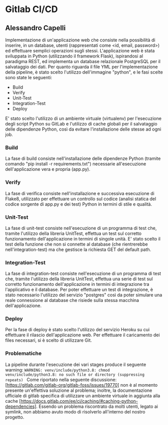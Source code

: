 # Gitlab CI/CD
## Alessandro Capelli

Implementazione di un'applicazione web che consiste nella possibilità di inserire, in un database, utenti (rappresentati come <id, email, password>) ed effettuare semplici operazioni sugli stessi. L'applicazione web è stata sviluppata in Python (utilizzando il framework Flask), ispirandosi al paradigma REST, ed implementa un database relazionale PostgreSQL per il salvataggio dei dati. Per quanto riguarda il file YML per l'implementazione della pipeline, è stato scelto l'utilizzo dell'immagine "python", e le fasi scelte sono state le seguenti:

- Build
- Verify
- Unit-Test
- Integration-Test
- Deploy

E' stato scelto l'utilizzo di un ambiente virtuale (virtualenv) per l'esecuzione degli script Python su GitLab e l'utilizzo di cache globali per il salvataggio delle dipendenze Python, così da evitare l'installazione delle stesse ad ogni job.

### Build

La fase di build consiste nell'installazione delle dipendenze Python (tramite comando "pip install -r requirements.txt") necessarie all'esecuzione dell'applicazione vera e propria (app.py).

### Verify

La fase di verifica consiste nell'installazione e successiva esecuzione di Flake8, utilizzato per effettuare un controllo sul codice (analisi statica del codice sorgente di app.py e dei test) Python in termini di stile e qualità.

### Unit-Test

La fase di unit-test consiste nell'esecuzione di un programma di test che, tramite l'utilizzo della libreria UnitTest, effettua un test sul corretto funzionamento dell'applicazione in termini di singole unità. E' stato scelto il test della funzione che non si connette al database (che rientrerebbe nell'integration-test) ma che gestisce la richiesta GET del default path.

### Integration-Test

La fase di integration-test consiste nell'esecuzione di un programma di test che, tramite l'utilizzo della libreria UnitTest, effettua una serie di test sul corretto funzionamento dell'applicazione in termini di integrazione tra l'applicativo e il database. Per poter effettuare un test di integrazione, è stato necessario l'utilizzo del servizio "postgres" così da poter simulare una reale connessione al database che risiede sulla stessa macchina dell'applicazione.

### Deploy

Per la fase di deploy è stato scelto l'utilizzo del servizio Heroku su cui effettuare il rilascio dell'applicazione web. Per effettuare il caricamento dei files necessari, si è scelto di utilizzare Git.

### Problematiche

La pipeline durante l'esecuzione dei vari stages produce il seguente warning:
`WARNING: venv/include/python3.8: chmod venv/include/python3.8: no such file or directory (suppressing repeats) `
Come riportato nella seguente discussione: [https://gitlab.com/gitlab-org/gitlab-foss/issues/19770] non è al momento presente un'effettiva soluzione al problema; inoltre, la documentazione ufficiale di gitlab specifica di utilizzare un ambiente virtuale in aggiunta alla cache [https://docs.gitlab.com/ee/ci/caching/#caching-python-dependencies]. Essendo un problema riscontrato da molti utenti, legato ai symlink, non abbiamo avuto modo di risolverlo all'interno del nostro progetto.
